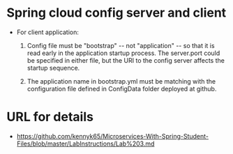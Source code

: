 # Spring cloud config server and client #

* For client application:
	1. Config file must be "bootstrap" -- not "application" -- so that it is read early in the application startup process. The server.port could be specified in either file, but the URI to the config server affects the startup sequence.

	2. The application name in bootstrap.yml must be matching with the configuration file defined in ConfigData folder deployed at github.

# URL for details
* https://github.com/kennyk65/Microservices-With-Spring-Student-Files/blob/master/LabInstructions/Lab%203.md